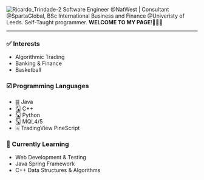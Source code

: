 ![Ricardo_Trindade-2](https://user-images.githubusercontent.com/115134319/207151061-55aa8857-e233-4872-9212-2191b13d681b.png)
Software Engineer @NatWest | Consultant @SpartaGlobal, BSc International Business and Finance @Univeristy of Leeds. Self-Taught programmer. **WELCOME TO MY PAGE**!👨🏾‍💻

---

### ✅ Interests

- Algorithmic Trading
- Banking & Finance
- Basketball

### ☑️ Programming Languages

- 🀞 Java
- 🂡 C++
- 🃜 Python
- 🂭 MQL4/5
- 🀁 TradingView PineScript

### 🏁 Currently Learning

- Web Development & Testing
- Java Spring Framework
- C++ Data Structures & Algorithms

